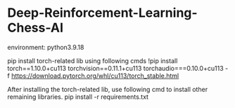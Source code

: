 # Deep-Reinforcement-Learning-Chess-AI

environment: python3.9.18

pip install torch-related lib using following cmds
!pip install torch==1.10.0+cu113 torchvision==0.11.1+cu113 torchaudio===0.10.0+cu113 -f https://download.pytorch.org/whl/cu113/torch_stable.html

After installing the torch-related lib, use following cmd to install other remaining libraries.
pip install -r requirements.txt
